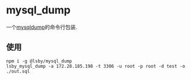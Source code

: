 # mysql_dump

一个[mysqldump](https://github.com/bradzacher/mysqldump)的命令行包装.

## 使用

```
npm i -g @lsby/mysql_dump
lsby_mysql_dump -a 172.28.185.198 -t 3306 -u root -p root -d test -o ./out.sql
```
